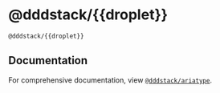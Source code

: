 # @dddstack/{{droplet}}

`@dddstack/{{droplet}}`

## Documentation

For comprehensive documentation, view [`@dddstack/ariatype`](https://github.com/dddstack/ariatype).
